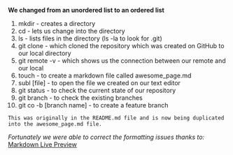 **We changed from an unordered list to an ordered list**

1. mkdir - creates a directory 
2. cd - lets us change into the directory 
3. ls - lists files in the directory (ls -la to look for .git) 
4. git clone - which cloned the repository which was created on GitHub to our local directory 
5. git remote -v - which shows us the connection between our remote and our local 
6. touch - to create a markdown file called awesome_page.md 
7. subl [file] - to open the file we created on our text editor 
8. git status - to check the current state of our repository 
9. git branch - to check the existing branches 
10. git co -b [branch name] - to create a feature branch

`This was originally in the README.md file and is now being duplicated into the awesome_page.md file.`

*Fortunately we were able to correct the formatting issues thanks to:*
 [Markdown Live Preview](http://markdownlivepreview.com/)